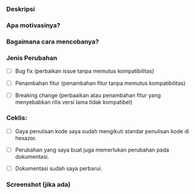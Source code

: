 ### Deskripsi
<!--- Deskripsikan perubahan apa saja yang Anda buat di pull request ini secara rinci -->



### Apa motivasinya?
<!--- Mengapa perubahan ini perlu dilakukan? Masalah apa yang hendak diperbaiki? -->
<!--- Jika ini memperbaiki issue yang masih open, harap sertakan linknya disini. -->



### Bagaimana cara mencobanya?
<!--- Tolong jelaskan secara rinci bagaimana kami dapat mencob kode di perubahan yang Anda buat --->



### Jenis Perubahan
<!--- Perubahan seperti apa yang dibawa oleh kode Anda? Taruh 'x' pada kotak - kotak yang sesuai --->
-   [ ] Bug fix (perbaikan issue tanpa memutus kompatibilitas)
-   [ ] Penambahan fitur (penambahan fitur tanpa memutus kompatibilitas)
-   [ ] Breaking change (perbaaikan atau penambahan fitur yang menyebabkan rilis versi lama tidak kompatibel)



### Ceklis:
<!--- Baca seluruh kriteria berikut, dan taruh `x` pada kotak - kotak yang sesuai. -->
-   [ ] Gaya penulisan kode saya sudah mengikuti standar penulisan kode di hexazor.
-   [ ] Perubahan yang saya buat juga memerlukan perubahan pada dokumentasi.
-   [ ] Dokumentasi sudah saya perbarui.



### Screenshot (jika ada)
<!--- Sertakan juga screenshot jika ada --->
